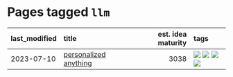 # Pages tagged `llm`

|last_modified|title|est. idea maturity|tags
|:---|:---|---:|:---|
|2023-07-10|[personalized anything](../personalized_anything.md)|3038|[![](https://img.shields.io/badge/tag-gdpr_data_export-496a1)](../tags/gdpr_data_export.md) [![](https://img.shields.io/badge/tag-llm-683f3)](../tags/llm.md) [![](https://img.shields.io/badge/tag-personalization-96bcc)](../tags/personalization.md) [![](https://img.shields.io/badge/tag-productivity-77485f)](../tags/productivity.md)|